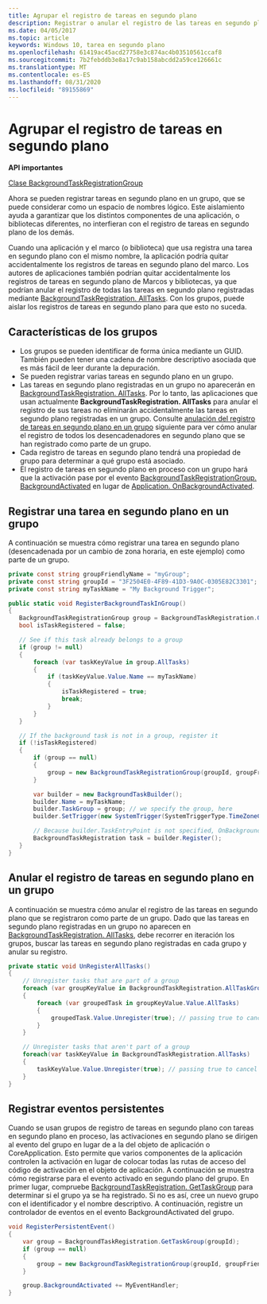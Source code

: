 ```yaml
---
title: Agrupar el registro de tareas en segundo plano
description: Registrar o anular el registro de las tareas en segundo plano como parte de un grupo para aislar esos registros.
ms.date: 04/05/2017
ms.topic: article
keywords: Windows 10, tarea en segundo plano
ms.openlocfilehash: 61419ac45acd27758e3c874ac4b03510561ccaf8
ms.sourcegitcommit: 7b2febddb3e8a17c9ab158abcdd2a59ce126661c
ms.translationtype: MT
ms.contentlocale: es-ES
ms.lasthandoff: 08/31/2020
ms.locfileid: "89155869"
---
```

# <a name="group-background-task-registration"></a>Agrupar el registro de tareas en segundo plano

**API importantes**

[Clase BackgroundTaskRegistrationGroup](/uwp/api/windows.applicationmodel.background.backgroundtaskregistrationgroup)

Ahora se pueden registrar tareas en segundo plano en un grupo, que se puede considerar como un espacio de nombres lógico. Este aislamiento ayuda a garantizar que los distintos componentes de una aplicación, o bibliotecas diferentes, no interfieran con el registro de tareas en segundo plano de los demás.

Cuando una aplicación y el marco (o biblioteca) que usa registra una tarea en segundo plano con el mismo nombre, la aplicación podría quitar accidentalmente los registros de tareas en segundo plano del marco. Los autores de aplicaciones también podrían quitar accidentalmente los registros de tareas en segundo plano de Marcos y bibliotecas, ya que podrían anular el registro de todas las tareas en segundo plano registradas mediante [BackgroundTaskRegistration. AllTasks](/uwp/api/windows.applicationmodel.background.backgroundtaskregistration.AllTasks).  Con los grupos, puede aislar los registros de tareas en segundo plano para que esto no suceda.

## <a name="features-of-groups"></a>Características de los grupos

* Los grupos se pueden identificar de forma única mediante un GUID. También pueden tener una cadena de nombre descriptivo asociada que es más fácil de leer durante la depuración.
* Se pueden registrar varias tareas en segundo plano en un grupo.
* Las tareas en segundo plano registradas en un grupo no aparecerán en [BackgroundTaskRegistration. AllTasks](/uwp/api/windows.applicationmodel.background.backgroundtaskregistration.AllTasks). Por lo tanto, las aplicaciones que usan actualmente **BackgroundTaskRegistration. AllTasks** para anular el registro de sus tareas no eliminarán accidentalmente las tareas en segundo plano registradas en un grupo. Consulte [anulación del registro de tareas en segundo plano en un grupo](#unregister-background-tasks-in-a-group) siguiente para ver cómo anular el registro de todos los desencadenadores en segundo plano que se han registrado como parte de un grupo.
* Cada registro de tareas en segundo plano tendrá una propiedad de grupo para determinar a qué grupo está asociado.
* El registro de tareas en segundo plano en proceso con un grupo hará que la activación pase por el evento [BackgroundTaskRegistrationGroup. BackgroundActivated](/uwp/api/windows.applicationmodel.background.backgroundtaskregistrationgroup.BackgroundActivated) en lugar de [Application. OnBackgroundActivated](/uwp/api/windows.ui.xaml.application.onbackgroundactivated#Windows_UI_Xaml_Application_OnBackgroundActivated_Windows_ApplicationModel_Activation_BackgroundActivatedEventArgs_).

## <a name="register-a-background-task-in-a-group"></a>Registrar una tarea en segundo plano en un grupo

A continuación se muestra cómo registrar una tarea en segundo plano (desencadenada por un cambio de zona horaria, en este ejemplo) como parte de un grupo.

```csharp
private const string groupFriendlyName = "myGroup";
private const string groupId = "3F2504E0-4F89-41D3-9A0C-0305E82C3301";
private const string myTaskName = "My Background Trigger";

public static void RegisterBackgroundTaskInGroup()
{
   BackgroundTaskRegistrationGroup group = BackgroundTaskRegistration.GetTaskGroup(groupId);
   bool isTaskRegistered = false;

   // See if this task already belongs to a group
   if (group != null)
   {
       foreach (var taskKeyValue in group.AllTasks)
       {
           if (taskKeyValue.Value.Name == myTaskName)
           {
               isTaskRegistered = true;
               break;
           }
       }
   }

   // If the background task is not in a group, register it
   if (!isTaskRegistered)
   {
       if (group == null)
       {
           group = new BackgroundTaskRegistrationGroup(groupId, groupFriendlyName);
       }

       var builder = new BackgroundTaskBuilder();
       builder.Name = myTaskName;
       builder.TaskGroup = group; // we specify the group, here
       builder.SetTrigger(new SystemTrigger(SystemTriggerType.TimeZoneChange, false));

       // Because builder.TaskEntryPoint is not specified, OnBackgroundActivated() will be raised when the background task is triggered
       BackgroundTaskRegistration task = builder.Register();
   }
}
```

## <a name="unregister-background-tasks-in-a-group"></a>Anular el registro de tareas en segundo plano en un grupo

A continuación se muestra cómo anular el registro de las tareas en segundo plano que se registraron como parte de un grupo.
Dado que las tareas en segundo plano registradas en un grupo no aparecen en [BackgroundTaskRegistration. AllTasks](/uwp/api/windows.applicationmodel.background.backgroundtaskregistration.AllTasks), debe recorrer en iteración los grupos, buscar las tareas en segundo plano registradas en cada grupo y anular su registro.

```csharp
private static void UnRegisterAllTasks()
{
    // Unregister tasks that are part of a group
    foreach (var groupKeyValue in BackgroundTaskRegistration.AllTaskGroups)
    {
        foreach (var groupedTask in groupKeyValue.Value.AllTasks)
        {
            groupedTask.Value.Unregister(true); // passing true to cancel currently running instances of this background task
        }
    }

    // Unregister tasks that aren't part of a group
    foreach(var taskKeyValue in BackgroundTaskRegistration.AllTasks)
    {
        taskKeyValue.Value.Unregister(true); // passing true to cancel currently running instances of this background task
    }
}
```

## <a name="register-persistent-events"></a>Registrar eventos persistentes

Cuando se usan grupos de registro de tareas en segundo plano con tareas en segundo plano en proceso, las activaciones en segundo plano se dirigen al evento del grupo en lugar de a la del objeto de aplicación o CoreApplication. Esto permite que varios componentes de la aplicación controlen la activación en lugar de colocar todas las rutas de acceso del código de activación en el objeto de aplicación. A continuación se muestra cómo registrarse para el evento activado en segundo plano del grupo. En primer lugar, compruebe [BackgroundTaskRegistration. GetTaskGroup](/uwp/api/windows.applicationmodel.background.backgroundtaskregistration.gettaskgroup) para determinar si el grupo ya se ha registrado. Si no es así, cree un nuevo grupo con el identificador y el nombre descriptivo. A continuación, registre un controlador de eventos en el evento BackgroundActivated del grupo.

```csharp
void RegisterPersistentEvent()
{
    var group = BackgroundTaskRegistration.GetTaskGroup(groupId);
    if (group == null)
    {
        group = new BackgroundTaskRegistrationGroup(groupId, groupFriendlyName);
    }

    group.BackgroundActivated += MyEventHandler;
}
```